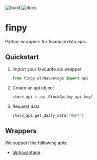 ![build](https://github.com/apbeecham/finpy/workflows/build/badge.svg)
![docs](https://github.com/apbeecham/finpy/workflows/docs/badge.svg)

finpy
===

Python wrappers for financial data apis.

## Quickstart

1. Import your favourite api wrapper
    ```python
   from finpy.alphavantage import api
    ```
2. Create an api object
    ```python
   stock_api = api.StockApi(my_api_key)
    ```
3. Request data
    ```python
   stock_api.get_daily_data('MSFT')
    ```

## Wrappers
We support the following apis:

- [alphavantage](https://www.alphavantage.co)
